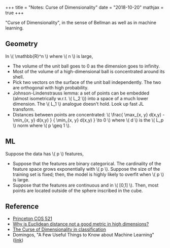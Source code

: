 +++
title = "Notes: Curse of Dimensionality"
date = "2018-10-20"
mathjax = true
+++

"Curse of Dimensionality", in the sense of Bellman as well as in machine learning.

## Geometry
In \\( \mathbb{R}^n \\) where \\( n \\) is large,

- The volume of the unit ball goes to 0 as the dimension goes to infinity.
- Most of the volume of a high-dimensional ball is concentrated around its shell.
- Pick two vectors on the surface of the unit ball independently.
The two are orthogonal with high probability.
- Johnson-Lindenstrauss lemma: a set of points can be embedded (almost isometrically w.r.t. \\( L_2 \\)) into a space of a much lower dimension.
The \\( L_1 \\) analogue doesn't hold.
Look up fast JL transform.
- Distances between points are concentrated: \\( \frac{ \max\_{x, y} d(x,y) - \min\_{x, y} d(x,y) } { \min\_{x, y} d(x,y) } \to 0 \\) where \\( d \\) is the \\( L_p \\) norm where \\( p \geq 1 \\).


## ML
Suppose the data has \\( p \\) features,

- Suppose that the features are binary categorical.
The cardinality of the feature space grows exponentially with \\( p \\).
Suppose the size of the training set is fixed; then, the model is highly likely to overfit when \\( p \\) is large.
- Suppose that the features are continuous and in \\( [0,1] \\).
Then, most points are located outside of the sphere inscribed in the cube.


## Reference

- [Princeton COS 521](https://www.cs.princeton.edu/courses/archive/fall13/cos521/lecnotes/lec11.pdf)
- [Why is Euclidean distance not a good metric in high dimensions?](https://stats.stackexchange.com/questions/99171)
- [The Curse of Dimensionality in classification](http://www.visiondummy.com/2014/04/curse-dimensionality-affect-classification/)
- Domingos, "A Few Useful Things to Know about Machine Learning" ([link](https://homes.cs.washington.edu/~pedrod/papers/cacm12.pdf))

